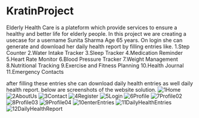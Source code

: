 # KratinProject
Elderly Health Care is a plateform which provide services to ensure a healthy and better life for elderly people. In this project we are creating a usecase for a username Sunita Sharma Age 65 years. On login she can generate and download her daily health report by filling entries like.
1.Step Counter
2.Water Intake Tracker
3.Sleep Tracker
4.Medication Reminder
5.Heart Rate Monitor
6.Blood Pressure Tracker
7.Weight Management
8.Nutritional Tracking
9.Exercise and Fitness Planning
10.Health Journal
11.Emergency Contacts

after filling these entries she can download  daily health entries as well daily health report.
below are screenshots of the website solution.
![1Home](https://github.com/KartikeyPandey001/KratinProject/assets/136012474/7df3c7bd-fa21-4b26-a3c8-88552d653ce8)
![2AboutUs](https://github.com/KartikeyPandey001/KratinProject/assets/136012474/92a410f9-15f0-4735-ae8d-7c6cb175c2a1)
![3Contact](https://github.com/KartikeyPandey001/KratinProject/assets/136012474/e687b7a3-b6e8-423b-ac68-e589cfa9000a)
![4Register](https://github.com/KartikeyPandey001/KratinProject/assets/136012474/a95cee2d-de03-42e9-9c8f-c074f99cbc1b)
![5Login](https://github.com/KartikeyPandey001/KratinProject/assets/136012474/970586ca-c72b-45cc-8a2d-161239720ae1)
![6Profile](https://github.com/KartikeyPandey001/KratinProject/assets/136012474/e705a92a-95cc-4736-b543-0bb9e6936cdf)
![7Profile02](https://github.com/KartikeyPandey001/KratinProject/assets/136012474/a6d07842-5f43-4a7d-93b0-b42bc275ef27)
![8Profile03](https://github.com/KartikeyPandey001/KratinProject/assets/136012474/6e8873b7-cddc-4659-9ed8-070baa513793)
![9Profile04](https://github.com/KartikeyPandey001/KratinProject/assets/136012474/68602350-6649-45b1-ab39-51d4870be6f3)
![10enterEntries](https://github.com/KartikeyPandey001/KratinProject/assets/136012474/b2b496d4-9009-4115-a01a-3ddbc55269ae)
![11DailyHealthEntries](https://github.com/KartikeyPandey001/KratinProject/assets/136012474/c535d44b-670c-4a03-917d-b3315ca66e65)
![12DailyHealthReport](https://github.com/KartikeyPandey001/KratinProject/assets/136012474/b6cc3513-a5e0-43b7-ad9e-ba9e5e994bb5)



